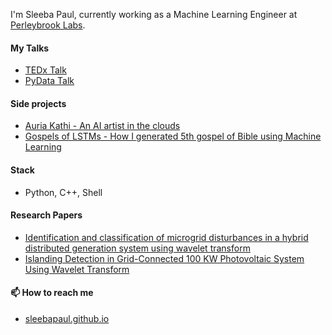 I'm Sleeba Paul, currently working as a Machine Learning Engineer at [Perleybrook Labs](https://perleybrook.com/). 

#### My Talks

- [TEDx Talk](https://www.youtube.com/watch?v=23PajuCpmwM)
- [PyData Talk](https://www.youtube.com/watch?v=Hz3cYVu_CFo)

#### Side projects 

- [Auria Kathi - An AI artist in the clouds](https://auriakathi.com/)
- [Gospels of LSTMs - How I generated 5th gospel of Bible using Machine Learning](https://sleebapaul.github.io/gospel-of-lstms/)

#### Stack 

- Python, C++, Shell 

#### Research Papers 

- [Identification and classification of microgrid disturbances in a hybrid distributed generation system using wavelet transform](https://ieeexplore.ieee.org/document/7854066)
- [Islanding Detection in Grid-Connected 100 KW Photovoltaic System Using Wavelet Transform](https://www.researchgate.net/publication/309703860_Islanding_Detection_in_Grid-Connected_100_KW_Photovoltaic_System_Using_Wavelet_Transform)

#### 📫 How to reach me

- [sleebapaul.github.io](https://sleebapaul.github.io/)

<!--
**sleebapaul/sleebapaul** is a ✨ _special_ ✨ repository because its `README.md` (this file) appears on your GitHub profile.


Here are some ideas to get you started:

- 🔭 I’m currently working on ...
- 🌱 I’m currently learning ...
- 👯 I’m looking to collaborate on ...
- 🤔 I’m looking for help with ...
- 💬 Ask me about ...
- 
- 😄 Pronouns: ...
- ⚡ Fun fact: ...
-->

